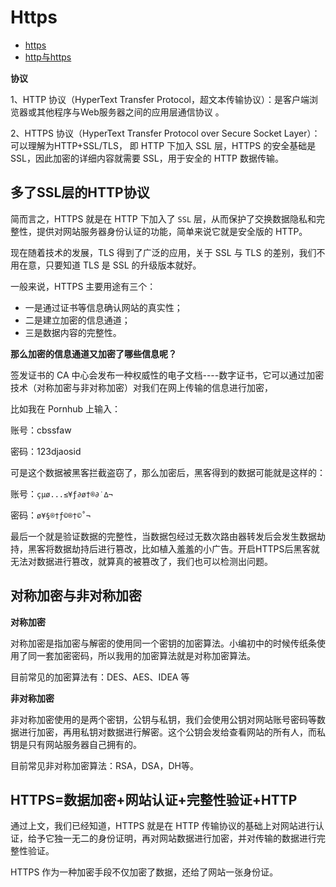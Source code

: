 # Https

- [https](https://segmentfault.com/a/1190000015342043)
- [http与https](https://tech.upyun.com/article/192/1.html)

**协议**

1、HTTP 协议（HyperText Transfer Protocol，超文本传输协议）：是客户端浏览器或其他程序与Web服务器之间的应用层通信协议 。

2、HTTPS 协议（HyperText Transfer Protocol over Secure Socket Layer）：可以理解为HTTP+SSL/TLS， 即 HTTP 下加入 SSL 层，HTTPS 的安全基础是 SSL，因此加密的详细内容就需要 SSL，用于安全的 HTTP 数据传输。

## 多了SSL层的HTTP协议

简而言之，HTTPS 就是在 HTTP 下加入了 `SSL` 层，从而保护了交换数据隐私和完整性，提供对网站服务器身份认证的功能，简单来说它就是安全版的 HTTP。

现在随着技术的发展，TLS 得到了广泛的应用，关于 SSL 与 TLS 的差别，我们不用在意，只要知道 TLS 是 SSL 的升级版本就好。

一般来说，HTTPS 主要用途有三个：

- 一是通过证书等信息确认网站的真实性；
- 二是建立加密的信息通道；
- 三是数据内容的完整性。

**那么加密的信息通道又加密了哪些信息呢？**

签发证书的 CA 中心会发布一种权威性的电子文档----数字证书，它可以通过加密技术（对称加密与非对称加密）对我们在网上传输的信息进行加密，

比如我在 Pornhub 上输入：

账号：cbssfaw

密码：123djaosid

可是这个数据被黑客拦截盗窃了，那么加密后，黑客得到的数据可能就是这样的：

账号：`çµø...≤¥ƒ∂ø†®∂˙∆¬`

密码：`ø¥§®†ƒ©®†©˚¬`

最后一个就是验证数据的完整性，当数据包经过无数次路由器转发后会发生数据劫持，黑客将数据劫持后进行篡改，比如植入羞羞的小广告。开启HTTPS后黑客就无法对数据进行篡改，就算真的被篡改了，我们也可以检测出问题。

## 对称加密与非对称加密

**对称加密**

对称加密是指加密与解密的使用同一个密钥的加密算法。小编初中的时候传纸条使用了同一套加密密码，所以我用的加密算法就是对称加密算法。

目前常见的加密算法有：DES、AES、IDEA 等

**非对称加密**

非对称加密使用的是两个密钥，公钥与私钥，我们会使用公钥对网站账号密码等数据进行加密，再用私钥对数据进行解密。这个公钥会发给查看网站的所有人，而私钥是只有网站服务器自己拥有的。

目前常见非对称加密算法：RSA，DSA，DH等。

## HTTPS=数据加密+网站认证+完整性验证+HTTP

通过上文，我们已经知道，HTTPS 就是在 HTTP 传输协议的基础上对网站进行认证，给予它独一无二的身份证明，再对网站数据进行加密，并对传输的数据进行完整性验证。

HTTPS 作为一种加密手段不仅加密了数据，还给了网站一张身份证。
